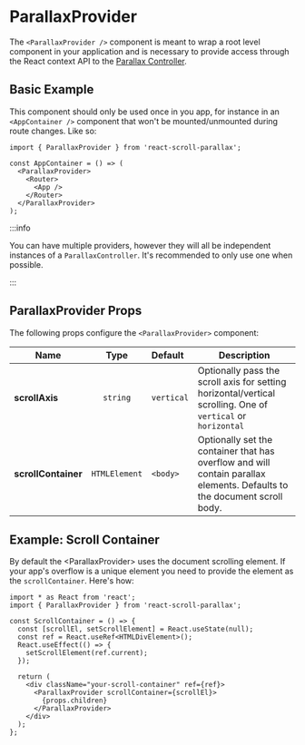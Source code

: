 # ParallaxProvider

The `<ParallaxProvider />` component is meant to wrap a root level component in your application and is necessary to provide access through the React context API to the [Parallax Controller](https://parallax-controller.vercel.app/docs/intro).

## Basic Example

This component should only be used once in you app, for instance in an `<AppContainer />` component that won't be mounted/unmounted during route changes. Like so:

```tsx
import { ParallaxProvider } from 'react-scroll-parallax';

const AppContainer = () => (
  <ParallaxProvider>
    <Router>
      <App />
    </Router>
  </ParallaxProvider>
);
```

:::info

You can have multiple providers, however they will all be independent instances of a `ParallaxController`. It's recommended to only use one when possible.

:::

## ParallaxProvider Props

The following props configure the `<ParallaxProvider>` component:

| Name                |     Type      | Default    | Description                                                                                                              |
| ------------------- | :-----------: | :--------- | ------------------------------------------------------------------------------------------------------------------------ |
| **scrollAxis**      |   `string`    | `vertical` | Optionally pass the scroll axis for setting horizontal/vertical scrolling. One of `vertical` or `horizontal`             |
| **scrollContainer** | `HTMLElement` | `<body>`   | Optionally set the container that has overflow and will contain parallax elements. Defaults to the document scroll body. |

## Example: Scroll Container

By default the <ParallaxProvider\> uses the document scrolling element. If your app's overflow is a unique element you need to provide the element as the `scrollContainer`. Here's how:

```tsx
import * as React from 'react';
import { ParallaxProvider } from 'react-scroll-parallax';

const ScrollContainer = () => {
  const [scrollEl, setScrollElement] = React.useState(null);
  const ref = React.useRef<HTMLDivElement>();
  React.useEffect(() => {
    setScrollElement(ref.current);
  });

  return (
    <div className="your-scroll-container" ref={ref}>
      <ParallaxProvider scrollContainer={scrollEl}>
        {props.children}
      </ParallaxProvider>
    </div>
  );
};
```
